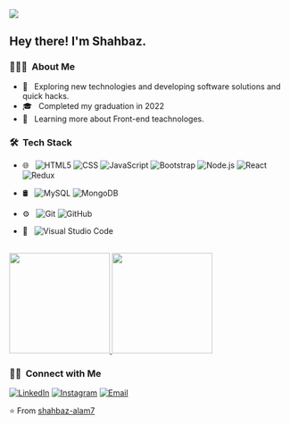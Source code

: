 <img src="https://avatars.githubusercontent.com/u/94215091?s=400&u=347c374abe7c82f3c9354cece73df3fcbff2dc56&v=4" >

<h2> Hey there! I'm Shahbaz.</h2>

<h3> 👨🏻‍💻 &nbsp;About Me </h3>

- 🤔 &nbsp; Exploring new technologies and developing software solutions and quick hacks.
- 🎓 &nbsp; Completed my graduation in 2022
- 🌱 &nbsp; Learning more about Front-end teachnologes.

<h3> 🛠 &nbsp;Tech Stack</h3>

- 🌐 &nbsp;
  ![HTML5](https://img.shields.io/badge/-HTML5-333333?style=flat&logo=HTML5)
  ![CSS](https://img.shields.io/badge/-CSS-333333?style=flat&logo=CSS3&logoColor=1572B6)
  ![JavaScript](https://img.shields.io/badge/-JavaScript-333333?style=flat&logo=javascript)
  ![Bootstrap](https://img.shields.io/badge/-Bootstrap-333333?style=flat&logo=bootstrap&logoColor=563D7C)
  ![Node.js](https://img.shields.io/badge/-Node.js-333333?style=flat&logo=node.js)
  ![React](https://img.shields.io/badge/-React-333333?style=flat&logo=react)
  ![Redux](https://img.shields.io/badge/-Redux-333333?style=flat&logo=redux&logoColor=7248b6)
  
- 🛢 &nbsp;
  ![MySQL](https://img.shields.io/badge/-MySQL-333333?style=flat&logo=mysql)
  ![MongoDB](https://img.shields.io/badge/-MongoDB-333333?style=flat&logo=mongodb)
- ⚙️ &nbsp;
  ![Git](https://img.shields.io/badge/-Git-333333?style=flat&logo=git)
  ![GitHub](https://img.shields.io/badge/-GitHub-333333?style=flat&logo=github)
- 🔧 &nbsp;
  ![Visual Studio Code](https://img.shields.io/badge/-Visual%20Studio%20Code-333333?style=flat&logo=visual-studio-code&logoColor=007ACC)
 
<br/>

<a href="https://github.com/shahbaz-alam7">
  <img height="180em" src="https://github-readme-stats.vercel.app/api?username=shahbaz-alam7&theme=buefy&show_icons=true" />
  <img height="180em" src="https://github-readme-stats.vercel.app/api/top-langs/?username=shahbaz-alam7&theme=buefy&layout=compact" />
</a>

<br/>

<h3> 🤝🏻 &nbsp;Connect with Me </h3>

<p align="center">

<a href="https://www.linkedin.com/in/mohd-shahbaz-alam/"><img alt="LinkedIn" src="https://img.shields.io/badge/LinkedIn-Mohd%20Shahbaz%20Alam-blue?style=flat-square&logo=linkedin"></a>
<a href="https://www.instagram.com/its_shah_9"><img alt="Instagram" src="https://img.shields.io/badge/Instagram-its_shah_9-blue?style=flat-square&logo=instagram"></a>
<a href="mailto:itzshah07@gmail.com"><img alt="Email" src="https://img.shields.io/badge/Email-itzshah07@gmail.com-blue?style=flat-square&logo=gmail"></a>
</p>

⭐️ From [shahbaz-alam7](https://github.com/shahbaz-alam7)
